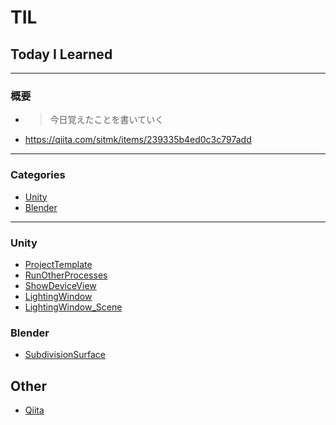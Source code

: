 # TIL

## Today I Learned

* * *

### 概要

-   > 今日覚えたことを書いていく
-   <https://qiita.com/sitmk/items/239335b4ed0c3c797add>

* * *

### Categories

-   [Unity](#unity)
-   [Blender](#blender)

* * *

### Unity

-   [ProjectTemplate](Unity/ProjectTemplate.md)
-   [RunOtherProcesses](Unity/RunOtherProcesses.md)
-   [ShowDeviceView](Unity/ShowDeviceView.md)
-   [LightingWindow](Unity/LightingWindow.md)
-   [LightingWindow_Scene](Unity/LightingWindow_Scene.md)

### Blender

-   [SubdivisionSurface](Blender/SubdivisionSurface.md)

## Other
-   [Qiita](https://qiita.com/kyourikey)
